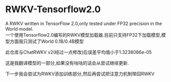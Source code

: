 # RWKV-Tensorflow2.0
 A RWKV written in TensorFlow 2.0,only tested under FP32 precision in the World model.  
 一个使用Tensorflow2.0编写的RWKV模型加载器.目前只支持FP32下加载模型,模型方面我只测试了World 0.1B/0.4B模型

此仓库与ChatRWKV v2(经过一点修改)后误差平均值小于1.3238086e-05

这是我翻译模型的一部分,如果没有咕咕的话会从尝试继续更新.

下一步我会尝试为RWKV添加训练部分,然后再尝试把注意力机制带回RWKV


